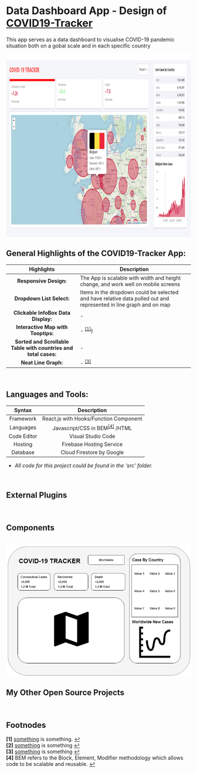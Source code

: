 





# Data Dashboard App - Design of [COVID19-Tracker](https://worldwide-covid-19-tracker.web.app/)
 This app serves as a data dashboard to visualise COVID-19 pandemic situation both on a gobal scale and in each specific country
 

<img src="COVID19-Tracker-Profile.PNG" height = "500px" width="1200px" />



</br>

## General Highlights of the COVID19-Tracker App:
    
   |    Highlights                      |                         Description                                                                               |
   |:----------------------------------:| ------------------------------------------------------------------------------------------------------------------|  
   | **Responsive Design:**             | The App is scalable with width and height change, and work well on mobile screens                                 |
   | **Dropdown List Select:**          | Items in the dropdown could be selected and have relative data pulled out and represented in line graph and on map|
   | **Clickable InfoBox Data Display:**          | -      |
   | **Interactive Map with Tooptips:** | - <sup id="footnode_1">[[1]](#fn_1)</sup>)                    |
   | **Sorted and Scrollable Table with countries and total cases:** | -|
   | **Neat Line Graph:**         | - <sup id="footnode_3">[[3]](#fn_3)</sup>           |   
</br>



## Languages and Tools:

   |    Syntax   |                         Description                                       |
   | :---------: | :-----------------------------------------------------------------------: |  
   | Framework   | React.js with Hooks/Function Component     |
   | Languages   | Javascript/CSS in BEM<sup id="footnode_4">[[4]](#fn_4)</sup> /HTML        |
   | Code Editor | Visual Studio Code                                                        |
   | Hosting     | Firebase Hosting Service                                                  |
   | Database    | Cloud Firestore by Google                                                 |

- *All code for this project could be found in the 'src' folder.*

</br>




## External Plugins 
</br>



## Components
</br>

<img src="WireFrame of COVID-19 Tracker.png" />

## My Other Open Source Projects
</br>



## Footnodes

<b id="fn_1">[1]</b> [something](https://google.com/) is something. [↩](#footnode_1) </br>
<b id="fn_2">[2]</b> [something](https://google.com/) is something [↩](#footnode_2) </br>
<b id="fn_3">[3]</b> [something](https://google.com/) is something [↩](#footnode_3) </br>
<b id="fn_4">[4]</b> BEM refers to the Block, Element, Modifier methodology which allows code to be scalable and reusable. [↩](#footnode_4) </br>




